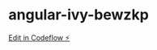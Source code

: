 # angular-ivy-bewzkp

[Edit in Codeflow ⚡️](https://stackblitz.com/~/github.com/programisan/angular-ivy-bewzkp)